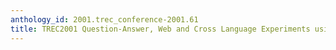 ```yaml
---
anthology_id: 2001.trec_conference-2001.61
title: TREC2001 Question-Answer, Web and Cross Language Experiments using PIRCS
---
```

